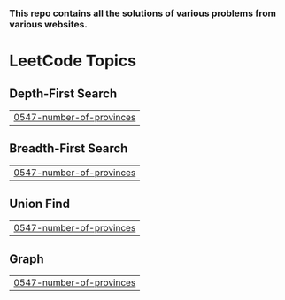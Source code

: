 ### This repo contains all the solutions of various problems from various websites.

<!---LeetCode Topics Start-->
# LeetCode Topics
## Depth-First Search
|  |
| ------- |
| [0547-number-of-provinces](https://github.com/Rawkush/Coding-practice/tree/master/0547-number-of-provinces) |
## Breadth-First Search
|  |
| ------- |
| [0547-number-of-provinces](https://github.com/Rawkush/Coding-practice/tree/master/0547-number-of-provinces) |
## Union Find
|  |
| ------- |
| [0547-number-of-provinces](https://github.com/Rawkush/Coding-practice/tree/master/0547-number-of-provinces) |
## Graph
|  |
| ------- |
| [0547-number-of-provinces](https://github.com/Rawkush/Coding-practice/tree/master/0547-number-of-provinces) |
<!---LeetCode Topics End-->